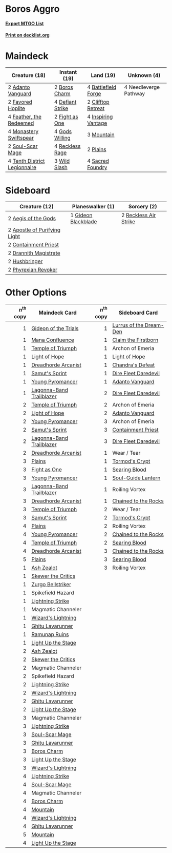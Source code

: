 # Boros Aggro

#### [Export MTGO List](../collection/Boros%20Aggro/Boros%20Aggro.txt)
#### [Print on decklist.org](http://decklist.org/?deckmain=2%09Adanto%20Vanguard%0A4%09Battlefield%20Forge%0A2%09Boros%20Charm%0A2%09Clifftop%20Retreat%0A4%09Defiant%20Strike%0A2%09Favored%20Hoplite%0A4%09Feather,%20the%20Redeemed%0A2%09Fight%20as%20One%0A4%09Gods%20Willing%0A4%09Inspiring%20Vantage%0A4%09Monastery%20Swiftspear%0A3%09Mountain%0A4%09Needleverge%20Pathway%0A2%09Plains%0A4%09Reckless%20Rage%0A4%09Sacred%20Foundry%0A2%09Soul-Scar%20Mage%0A4%09Tenth%20District%20Legionnaire%0A3%09Wild%20Slash&deckside=2%09Aegis%20of%20the%20Gods%0A2%09Apostle%20of%20Purifying%20Light%0A2%09Containment%20Priest%0A2%09Drannith%20Magistrate%0A1%09Gideon%20Blackblade%0A2%09Hushbringer%0A2%09Phyrexian%20Revoker%0A2%09Reckless%20Air%20Strike)
# Maindeck

|                                             Creature (18)                                             |                                       Instant (19)                                        |                                          Land (19)                                           |     Unknown (4)     |
|-------------------------------------------------------------------------------------------------------|-------------------------------------------------------------------------------------------|----------------------------------------------------------------------------------------------|---------------------|
|2 [Adanto Vanguard](http://gatherer.wizards.com/Pages/Card/Details.aspx?multiverseid=435152)           |2 [Boros Charm](http://gatherer.wizards.com/Pages/Card/Details.aspx?multiverseid=442188)   |4 [Battlefield Forge](http://gatherer.wizards.com/Pages/Card/Details.aspx?multiverseid=129479)|4 Needleverge Pathway|
|2 [Favored Hoplite](http://gatherer.wizards.com/Pages/Card/Details.aspx?multiverseid=373596)           |4 [Defiant Strike](http://gatherer.wizards.com/Pages/Card/Details.aspx?multiverseid=386515)|2 [Clifftop Retreat](http://gatherer.wizards.com/Pages/Card/Details.aspx?multiverseid=443127) |                     |
|4 [Feather, the Redeemed](http://gatherer.wizards.com/Pages/Card/Details.aspx?multiverseid=461124)     |2 [Fight as One](http://gatherer.wizards.com/Pages/Card/Details.aspx?multiverseid=479532)  |4 [Inspiring Vantage](http://gatherer.wizards.com/Pages/Card/Details.aspx?multiverseid=417819)|                     |
|4 [Monastery Swiftspear](http://gatherer.wizards.com/Pages/Card/Details.aspx?multiverseid=438706)      |4 [Gods Willing](http://gatherer.wizards.com/Pages/Card/Details.aspx?multiverseid=442005)  |3 [Mountain](http://gatherer.wizards.com/Pages/Card/Details.aspx?multiverseid=439859)         |                     |
|2 [Soul-Scar Mage](http://gatherer.wizards.com/Pages/Card/Details.aspx?multiverseid=426850)            |4 [Reckless Rage](http://gatherer.wizards.com/Pages/Card/Details.aspx?multiverseid=439767) |2 [Plains](http://gatherer.wizards.com/Pages/Card/Details.aspx?multiverseid=439856)           |                     |
|4 [Tenth District Legionnaire](http://gatherer.wizards.com/Pages/Card/Details.aspx?multiverseid=461149)|3 [Wild Slash](http://gatherer.wizards.com/Pages/Card/Details.aspx?multiverseid=391959)    |4 [Sacred Foundry](http://gatherer.wizards.com/Pages/Card/Details.aspx?multiverseid=405106)   |                     |


# Sideboard

|                                             Creature (12)                                             |                                       Planeswalker (1)                                       |                                          Sorcery (2)                                           |
|-------------------------------------------------------------------------------------------------------|----------------------------------------------------------------------------------------------|------------------------------------------------------------------------------------------------|
|2 [Aegis of the Gods](http://gatherer.wizards.com/Pages/Card/Details.aspx?multiverseid=380364)         |1 [Gideon Blackblade](http://gatherer.wizards.com/Pages/Card/Details.aspx?multiverseid=463943)|2 [Reckless Air Strike](http://gatherer.wizards.com/Pages/Card/Details.aspx?multiverseid=466908)|
|2 [Apostle of Purifying Light](http://gatherer.wizards.com/Pages/Card/Details.aspx?multiverseid=466760)|                                                                                              |                                                                                                |
|2 [Containment Priest](http://gatherer.wizards.com/Pages/Card/Details.aspx?multiverseid=389470)        |                                                                                              |                                                                                                |
|2 [Drannith Magistrate](http://gatherer.wizards.com/Pages/Card/Details.aspx?multiverseid=479531)       |                                                                                              |                                                                                                |
|2 [Hushbringer](http://gatherer.wizards.com/Pages/Card/Details.aspx?multiverseid=472980)               |                                                                                              |                                                                                                |
|2 [Phyrexian Revoker](http://gatherer.wizards.com/Pages/Card/Details.aspx?multiverseid=383343)         |                                                                                              |                                                                                                |


# Other Options

|*n*<sup>th</sup> copy|                                           Maindeck Card                                           |*n*<sup>th</sup> copy|                                          Sideboard Card                                          |
|--------------------:|---------------------------------------------------------------------------------------------------|--------------------:|--------------------------------------------------------------------------------------------------|
|                    1|[Gideon of the Trials](http://gatherer.wizards.com/Pages/Card/Details.aspx?multiverseid=426716)    |                    1|[Lurrus of the Dream-Den](http://gatherer.wizards.com/Pages/Card/Details.aspx?multiverseid=479746)|
|                    1|[Mana Confluence](http://gatherer.wizards.com/Pages/Card/Details.aspx?multiverseid=409573)         |                    1|[Claim the Firstborn](http://gatherer.wizards.com/Pages/Card/Details.aspx?multiverseid=473080)    |
|                    1|[Temple of Triumph](http://gatherer.wizards.com/Pages/Card/Details.aspx?multiverseid=373560)       |                    1|Archon of Emeria                                                                                  |
|                    1|[Light of Hope](http://gatherer.wizards.com/Pages/Card/Details.aspx?multiverseid=479540)           |                    1|[Light of Hope](http://gatherer.wizards.com/Pages/Card/Details.aspx?multiverseid=479540)          |
|                    1|[Dreadhorde Arcanist](http://gatherer.wizards.com/Pages/Card/Details.aspx?multiverseid=461052)     |                    1|[Chandra's Defeat](http://gatherer.wizards.com/Pages/Card/Details.aspx?multiverseid=430775)       |
|                    1|[Samut's Sprint](http://gatherer.wizards.com/Pages/Card/Details.aspx?multiverseid=461069)          |                    1|[Dire Fleet Daredevil](http://gatherer.wizards.com/Pages/Card/Details.aspx?multiverseid=439756)   |
|                    1|[Young Pyromancer](http://gatherer.wizards.com/Pages/Card/Details.aspx?multiverseid=426592)        |                    1|[Adanto Vanguard](http://gatherer.wizards.com/Pages/Card/Details.aspx?multiverseid=435152)        |
|                    1|[Lagonna-Band Trailblazer](http://gatherer.wizards.com/Pages/Card/Details.aspx?multiverseid=380448)|                    2|[Dire Fleet Daredevil](http://gatherer.wizards.com/Pages/Card/Details.aspx?multiverseid=439756)   |
|                    2|[Temple of Triumph](http://gatherer.wizards.com/Pages/Card/Details.aspx?multiverseid=373560)       |                    2|Archon of Emeria                                                                                  |
|                    2|[Light of Hope](http://gatherer.wizards.com/Pages/Card/Details.aspx?multiverseid=479540)           |                    2|[Adanto Vanguard](http://gatherer.wizards.com/Pages/Card/Details.aspx?multiverseid=435152)        |
|                    2|[Young Pyromancer](http://gatherer.wizards.com/Pages/Card/Details.aspx?multiverseid=426592)        |                    3|Archon of Emeria                                                                                  |
|                    2|[Samut's Sprint](http://gatherer.wizards.com/Pages/Card/Details.aspx?multiverseid=461069)          |                    3|[Containment Priest](http://gatherer.wizards.com/Pages/Card/Details.aspx?multiverseid=389470)     |
|                    2|[Lagonna-Band Trailblazer](http://gatherer.wizards.com/Pages/Card/Details.aspx?multiverseid=380448)|                    3|[Dire Fleet Daredevil](http://gatherer.wizards.com/Pages/Card/Details.aspx?multiverseid=439756)   |
|                    2|[Dreadhorde Arcanist](http://gatherer.wizards.com/Pages/Card/Details.aspx?multiverseid=461052)     |                    1|Wear / Tear                                                                                       |
|                    3|[Plains](http://gatherer.wizards.com/Pages/Card/Details.aspx?multiverseid=439856)                  |                    1|[Tormod's Crypt](http://gatherer.wizards.com/Pages/Card/Details.aspx?multiverseid=389723)         |
|                    3|[Fight as One](http://gatherer.wizards.com/Pages/Card/Details.aspx?multiverseid=479532)            |                    1|[Searing Blood](http://gatherer.wizards.com/Pages/Card/Details.aspx?multiverseid=378483)          |
|                    3|[Young Pyromancer](http://gatherer.wizards.com/Pages/Card/Details.aspx?multiverseid=426592)        |                    1|[Soul-Guide Lantern](http://gatherer.wizards.com/Pages/Card/Details.aspx?multiverseid=476488)     |
|                    3|[Lagonna-Band Trailblazer](http://gatherer.wizards.com/Pages/Card/Details.aspx?multiverseid=380448)|                    1|Roiling Vortex                                                                                    |
|                    3|[Dreadhorde Arcanist](http://gatherer.wizards.com/Pages/Card/Details.aspx?multiverseid=461052)     |                    1|[Chained to the Rocks](http://gatherer.wizards.com/Pages/Card/Details.aspx?multiverseid=373521)   |
|                    3|[Temple of Triumph](http://gatherer.wizards.com/Pages/Card/Details.aspx?multiverseid=373560)       |                    2|Wear / Tear                                                                                       |
|                    3|[Samut's Sprint](http://gatherer.wizards.com/Pages/Card/Details.aspx?multiverseid=461069)          |                    2|[Tormod's Crypt](http://gatherer.wizards.com/Pages/Card/Details.aspx?multiverseid=389723)         |
|                    4|[Plains](http://gatherer.wizards.com/Pages/Card/Details.aspx?multiverseid=439856)                  |                    2|Roiling Vortex                                                                                    |
|                    4|[Young Pyromancer](http://gatherer.wizards.com/Pages/Card/Details.aspx?multiverseid=426592)        |                    2|[Chained to the Rocks](http://gatherer.wizards.com/Pages/Card/Details.aspx?multiverseid=373521)   |
|                    4|[Temple of Triumph](http://gatherer.wizards.com/Pages/Card/Details.aspx?multiverseid=373560)       |                    2|[Searing Blood](http://gatherer.wizards.com/Pages/Card/Details.aspx?multiverseid=378483)          |
|                    4|[Dreadhorde Arcanist](http://gatherer.wizards.com/Pages/Card/Details.aspx?multiverseid=461052)     |                    3|[Chained to the Rocks](http://gatherer.wizards.com/Pages/Card/Details.aspx?multiverseid=373521)   |
|                    5|[Plains](http://gatherer.wizards.com/Pages/Card/Details.aspx?multiverseid=439856)                  |                    3|[Searing Blood](http://gatherer.wizards.com/Pages/Card/Details.aspx?multiverseid=378483)          |
|                    1|[Ash Zealot](http://gatherer.wizards.com/Pages/Card/Details.aspx?multiverseid=253623)              |                    3|Roiling Vortex                                                                                    |
|                    1|[Skewer the Critics](http://gatherer.wizards.com/Pages/Card/Details.aspx?multiverseid=457259)      |                     |                                                                                                  |
|                    1|[Zurgo Bellstriker](http://gatherer.wizards.com/Pages/Card/Details.aspx?multiverseid=394748)       |                     |                                                                                                  |
|                    1|Spikefield Hazard                                                                                  |                     |                                                                                                  |
|                    1|[Lightning Strike](http://gatherer.wizards.com/Pages/Card/Details.aspx?multiverseid=383299)        |                     |                                                                                                  |
|                    1|Magmatic Channeler                                                                                 |                     |                                                                                                  |
|                    1|[Wizard's Lightning](http://gatherer.wizards.com/Pages/Card/Details.aspx?multiverseid=443040)      |                     |                                                                                                  |
|                    1|[Ghitu Lavarunner](http://gatherer.wizards.com/Pages/Card/Details.aspx?multiverseid=443015)        |                     |                                                                                                  |
|                    1|[Ramunap Ruins](http://gatherer.wizards.com/Pages/Card/Details.aspx?multiverseid=430870)           |                     |                                                                                                  |
|                    1|[Light Up the Stage](http://gatherer.wizards.com/Pages/Card/Details.aspx?multiverseid=457251)      |                     |                                                                                                  |
|                    2|[Ash Zealot](http://gatherer.wizards.com/Pages/Card/Details.aspx?multiverseid=253623)              |                     |                                                                                                  |
|                    2|[Skewer the Critics](http://gatherer.wizards.com/Pages/Card/Details.aspx?multiverseid=457259)      |                     |                                                                                                  |
|                    2|Magmatic Channeler                                                                                 |                     |                                                                                                  |
|                    2|Spikefield Hazard                                                                                  |                     |                                                                                                  |
|                    2|[Lightning Strike](http://gatherer.wizards.com/Pages/Card/Details.aspx?multiverseid=383299)        |                     |                                                                                                  |
|                    2|[Wizard's Lightning](http://gatherer.wizards.com/Pages/Card/Details.aspx?multiverseid=443040)      |                     |                                                                                                  |
|                    2|[Ghitu Lavarunner](http://gatherer.wizards.com/Pages/Card/Details.aspx?multiverseid=443015)        |                     |                                                                                                  |
|                    2|[Light Up the Stage](http://gatherer.wizards.com/Pages/Card/Details.aspx?multiverseid=457251)      |                     |                                                                                                  |
|                    3|Magmatic Channeler                                                                                 |                     |                                                                                                  |
|                    3|[Lightning Strike](http://gatherer.wizards.com/Pages/Card/Details.aspx?multiverseid=383299)        |                     |                                                                                                  |
|                    3|[Soul-Scar Mage](http://gatherer.wizards.com/Pages/Card/Details.aspx?multiverseid=426850)          |                     |                                                                                                  |
|                    3|[Ghitu Lavarunner](http://gatherer.wizards.com/Pages/Card/Details.aspx?multiverseid=443015)        |                     |                                                                                                  |
|                    3|[Boros Charm](http://gatherer.wizards.com/Pages/Card/Details.aspx?multiverseid=442188)             |                     |                                                                                                  |
|                    3|[Light Up the Stage](http://gatherer.wizards.com/Pages/Card/Details.aspx?multiverseid=457251)      |                     |                                                                                                  |
|                    3|[Wizard's Lightning](http://gatherer.wizards.com/Pages/Card/Details.aspx?multiverseid=443040)      |                     |                                                                                                  |
|                    4|[Lightning Strike](http://gatherer.wizards.com/Pages/Card/Details.aspx?multiverseid=383299)        |                     |                                                                                                  |
|                    4|[Soul-Scar Mage](http://gatherer.wizards.com/Pages/Card/Details.aspx?multiverseid=426850)          |                     |                                                                                                  |
|                    4|Magmatic Channeler                                                                                 |                     |                                                                                                  |
|                    4|[Boros Charm](http://gatherer.wizards.com/Pages/Card/Details.aspx?multiverseid=442188)             |                     |                                                                                                  |
|                    4|[Mountain](http://gatherer.wizards.com/Pages/Card/Details.aspx?multiverseid=439859)                |                     |                                                                                                  |
|                    4|[Wizard's Lightning](http://gatherer.wizards.com/Pages/Card/Details.aspx?multiverseid=443040)      |                     |                                                                                                  |
|                    4|[Ghitu Lavarunner](http://gatherer.wizards.com/Pages/Card/Details.aspx?multiverseid=443015)        |                     |                                                                                                  |
|                    5|[Mountain](http://gatherer.wizards.com/Pages/Card/Details.aspx?multiverseid=439859)                |                     |                                                                                                  |
|                    4|[Light Up the Stage](http://gatherer.wizards.com/Pages/Card/Details.aspx?multiverseid=457251)      |                     |                                                                                                  |

